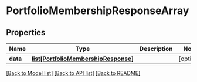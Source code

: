 # PortfolioMembershipResponseArray

## Properties
Name | Type | Description | Notes
------------ | ------------- | ------------- | -------------
**data** | [**list[PortfolioMembershipResponse]**](PortfolioMembershipResponse.md) |  | [optional] 

[[Back to Model list]](../README.md#documentation-for-models) [[Back to API list]](../README.md#documentation-for-api-endpoints) [[Back to README]](../README.md)

